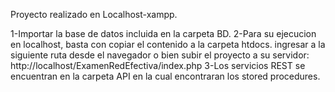  Proyecto realizado en Localhost-xampp.
 
 1-Importar la base de datos incluida en la carpeta BD.
 2-Para su ejecucion en localhost, basta con copiar el contenido a la carpeta htdocs.
 ingresar a la siguiente ruta desde el navegador o bien subir el proyecto a su servidor:
 http://localhost/ExamenRedEfectiva/index.php
 3-Los servicios REST se encuentran en la carpeta API en la cual encontraran los stored procedures. 
